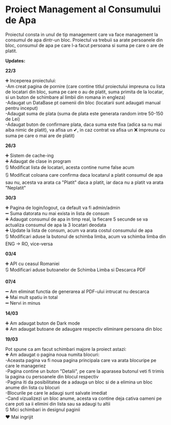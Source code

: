 # Proiect Management al Consumului de Apa
Proiectul consta in unul de tip management care va face management la consumul de apa dintr-un bloc.
Proiectul va trebuii sa arate persoanele din bloc, consumul de apa pe care l-a facut persoana si suma pe care o are de platit.

<b> Updates: </b>

<b> 22/3 </b>

➕ Inceperea proiectului:\
    -Am creat pagina de pornire (care contine titlul proiectului impreuna cu lista de locatari din bloc, suma pe care o au de platit, suma primita de la locatar,
     si un buton de schimbare al limbii din romana in engleza)\
    -Adaugat un DataBase pt oamenii din bloc (locatarii sunt adaugati manual pentru inceput)\
    -Adaugat suma de plata (suma de plata este generata random intre 50-150 de Lei)\
    -Adaugat buton de confirmare plata, daca suma este fixa (adica sa nu mai aiba nimic de platit), va afisa un ✔, in caz contrat va afisa un ❌ impreuna cu suma pe care o mai are de platit)

<b> 26/3 </b>

➕ Sistem de cache-ing\
➕ Adaugat de clase in program\
🔃 Modificat lista de locatari, acesta contine nume false acum\
🔃 Modificat coloana care confirma daca locatarul a platit consumul de apa sau nu, acesta va arata ca "Platit" daca a platit, iar daca nu a platit va arata "Neplatit"

<b> 30/3 </b>

➕ Pagina de login/logout, ca default va fi admin/admin\
➖ Suma datorata nu mai exista in lista de consum\
➕ Adaugat consumul de apa in timp real, la fiecare 5 secunde se va actualiza consumul de apa la 3 locatari deodata\
➕ Update la lista de consum, acum va arata costul consumului de apa\
🔃 Modificari aduse la butonul de schimba limba, acum va schimba limba din ENG -> RO, vice-versa

<b> 03/4 </b>

➕ API cu ceasul Romaniei\
🔃 Modificari aduse butoanelor de Schimba Limba si Descarca PDF

<b> 07/4 </b>

➖ Am eliminat functia de generarea al PDF-ului intrucat nu descarca\
➕ Mai mult spatiu in total\
➖ Nervi in minus

<b> 14/03 </b>

➕ Am adaugat buton de Dark mode\
➕ Am adaugat butoane de adaugare respectiv eliminare persoana din bloc

<b> 19/03 </b>

Pot spune ca am facut schimbari majore la proiect astazi:\
➕ Am adaugat o pagina noua numita blocuri:\
    -Aceasta pagina va fi noua pagina principala care va arata blocuripe pe care le manageriez\
    -Pagina contine un buton "Detalii", pe care la aparasea butonul veti fi trimis la pagina cu persoanele din blocul respectiv\
    -Pagina iti da posibilitatea de a adauga un bloc si de a elimina un bloc anume din lista cu blocuri\
    -Blocurile pe care le adaugi sunt salvate imediat\
    -Cand vizualizezi un bloc anume, acesta va contine deja cativa oameni pe care poti sa ii elimini din lista sau sa adaugi tu altii\
🔃 Mici schimbari in designul paginii\
❤ Mai ingrijit
   
